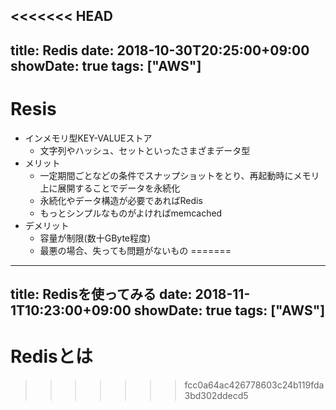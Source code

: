 <<<<<<< HEAD
---
title: Redis
date: 2018-10-30T20:25:00+09:00
showDate: true
tags: ["AWS"]
---

# Resis
- インメモリ型KEY-VALUEストア
  - 文字列やハッシュ、セットといったさまざまデータ型
- メリット
  - 一定期間ごとなどの条件でスナップショットをとり、再起動時にメモリ上に展開することでデータを永続化
  - 永続化やデータ構造が必要であればRedis
  - もっとシンプルなものがよければmemcached
- デメリット
  - 容量が制限(数十GByte程度)
  - 最悪の場合、失っても問題がないもの
=======
---
title: Redisを使ってみる
date: 2018-11-1T10:23:00+09:00
showDate: true
tags: ["AWS"]
---

# Redisとは
>>>>>>> fcc0a64ac426778603c24b119fda3bd302ddecd5
